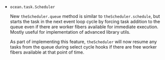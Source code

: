 * `ocean.task.Scheduler`

  New `theScheduler.queue` method is similar to `theScheduler.schedule`, but
  starts the task in the next event loop cycle by forcing task addition to the
  queue even if there are worker fibers available for immediate execution.
  Mostly useful for implementation of advanced library utils.

  As part of implementing this feature, `theScheduler` will now resume any tasks
  from the queue during select cycle hooks if there are free worker fibers
  available at that point of time.
